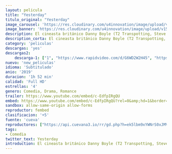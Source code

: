 ```yaml
---
layout: pelicula
title: "Yesterday"
titulo_original: "Yesterday"
image_carousel: 'https://res.cloudinary.com/u4innovation/image/upload/v1565151926/yesterday-min_r3rery.jpg'
image_banner: 'https://res.cloudinary.com/u4innovation/image/upload/v1565151927/15615546097544-min_njsb1e.jpg'
description: El cineasta británico Danny Boyle (T2 Transpotting, Steve Jobs) dirige este filme musical cuyo guión escribe Richard Curtis (Una cuestión de tiempo). El reparto principal de la película está formado por Lily James (La sociedad literaria y el pastel de piel de patata), Kate McKinnon (Cazafantasmas), Ana de Armas (Blade Runner 2049), Himesh Patel (Gente de barrio), además del cantante y compositor británico Ed Sheeran.
description_corta: El cineasta británico Danny Boyle (T2 Transpotting, Steve Jobs) dirige este filme musical cuyo guión escribe Richard Curtis (Una cuestión de tiempo). El reparto principal de la película está formado por Lily James (La sociedad literaria y el pastel de piel de patata), Kate...
category: 'peliculas'
descargas: 'yes'
descargas2:
    descarga-1: ["1", "https://www.rapidvideo.com/d/G6WD2W2H45", "https://www.google.com/s2/favicons?domain=openload.co","OpenLoad","https://res.cloudinary.com/imbriitneysam/image/upload/v1541473684/mexico.png", "Latino", "Full HD"]
nuevo: 'new_peliculas'
idioma: 'Subtitulado'
anio: '2019'
duracion: '1h 52 min'
calidad: 'Full HD'
estrellas: '4'
genero: Comedia, Drama, Romance
trailer: https://www.youtube.com/embed/c-EdfpIRgQU
embed: https://www.youtube.com/embed/c-EdfpIRgQU?rel=0&amp;hd=1&border=0&wmode=opaque&enablejsapi=1&modestbranding=1&controls=1&showinfo=1
sandbox: allow-same-origin allow-forms
reproductor: fembed
clasificacion: '+5'
fuente: 'cueva'
reproductores: ["https://api.cuevana3.io/rr/gd.php?h=ek5lbm9xYWNrS0xJMVp5b21KREk0dFBLbjVkaHhkRGdrOG1jbnBpUnhhS1Z4Wnhvb3RyTjdOck5nV1pxM0phL3Q5bWFsWDZaejZ1NDNJeWNvczZ2NGR1U3FadVkyUT09"]
tags:
- Comedia
twitter_text: Yesterday
introduction: El cineasta británico Danny Boyle (T2 Transpotting, Steve Jobs) dirige este filme musical cuyo guión escribe Richard Curtis (Una cuestión de tiempo). El reparto principal de la película está formado por Lily James (La sociedad literaria y el pastel de piel de patata), Kate
---
```












